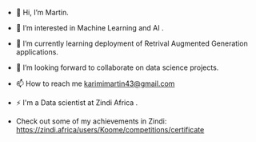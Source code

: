 - 👋 Hi, I’m Martin.
- 👀 I’m interested in Machine Learning and AI .
- 🌱 I’m currently learning deployment of Retrival Augmented Generation applications.
- 💞️ I’m looking forward to collaborate on data science projects.
- 📫 How to reach me karimimartin43@gmail.com
- ⚡ I'm a Data scientist at Zindi Africa .

- Check out some of my achievements in Zindi: https://zindi.africa/users/Koome/competitions/certificate

<!---
KoomeMartin/KoomeMartin is a ✨ special ✨ repository because its `README.md` (this file) appears on your GitHub profile.
You can click the Preview link to take a look at your changes.
--->
